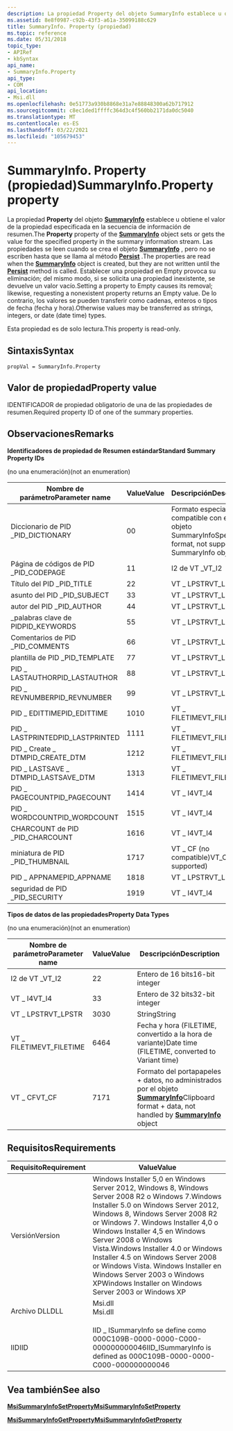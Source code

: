```yaml
---
description: La propiedad Property del objeto SummaryInfo establece u obtiene el valor de la propiedad especificada en la secuencia de información de resumen.
ms.assetid: 8e8f0987-c92b-43f3-a61a-35099188c629
title: SummaryInfo. Property (propiedad)
ms.topic: reference
ms.date: 05/31/2018
topic_type:
- APIRef
- kbSyntax
api_name:
- SummaryInfo.Property
api_type:
- COM
api_location:
- Msi.dll
ms.openlocfilehash: 0e51773a930b8868e31a7e88848300a62b717912
ms.sourcegitcommit: c8ec1ded1ffffc364d3c4f560bb2171da0dc5040
ms.translationtype: MT
ms.contentlocale: es-ES
ms.lasthandoff: 03/22/2021
ms.locfileid: "105679453"
---
```

# <a name="summaryinfoproperty-property"></a><span data-ttu-id="847b4-103">SummaryInfo. Property (propiedad)</span><span class="sxs-lookup"><span data-stu-id="847b4-103">SummaryInfo.Property property</span></span>

<span data-ttu-id="847b4-104">La propiedad **Property** del objeto [**SummaryInfo**](summaryinfo-object.md) establece u obtiene el valor de la propiedad especificada en la secuencia de información de resumen.</span><span class="sxs-lookup"><span data-stu-id="847b4-104">The **Property** property of the [**SummaryInfo**](summaryinfo-object.md) object sets or gets the value for the specified property in the summary information stream.</span></span> <span data-ttu-id="847b4-105">Las propiedades se leen cuando se crea el objeto [**SummaryInfo**](summaryinfo-object.md) , pero no se escriben hasta que se llama al método [**Persist**](summaryinfo-persist.md) .</span><span class="sxs-lookup"><span data-stu-id="847b4-105">The properties are read when the [**SummaryInfo**](summaryinfo-object.md) object is created, but they are not written until the [**Persist**](summaryinfo-persist.md) method is called.</span></span> <span data-ttu-id="847b4-106">Establecer una propiedad en Empty provoca su eliminación; del mismo modo, si se solicita una propiedad inexistente, se devuelve un valor vacío.</span><span class="sxs-lookup"><span data-stu-id="847b4-106">Setting a property to Empty causes its removal; likewise, requesting a nonexistent property returns an Empty value.</span></span> <span data-ttu-id="847b4-107">De lo contrario, los valores se pueden transferir como cadenas, enteros o tipos de fecha (fecha y hora).</span><span class="sxs-lookup"><span data-stu-id="847b4-107">Otherwise values may be transferred as strings, integers, or date (date time) types.</span></span>

<span data-ttu-id="847b4-108">Esta propiedad es de solo lectura.</span><span class="sxs-lookup"><span data-stu-id="847b4-108">This property is read-only.</span></span>

## <a name="syntax"></a><span data-ttu-id="847b4-109">Sintaxis</span><span class="sxs-lookup"><span data-stu-id="847b4-109">Syntax</span></span>


```JScript
propVal = SummaryInfo.Property
```



## <a name="property-value"></a><span data-ttu-id="847b4-110">Valor de propiedad</span><span class="sxs-lookup"><span data-stu-id="847b4-110">Property value</span></span>

<span data-ttu-id="847b4-111">IDENTIFICADOR de propiedad obligatorio de una de las propiedades de resumen.</span><span class="sxs-lookup"><span data-stu-id="847b4-111">Required property ID of one of the summary properties.</span></span>

## <a name="remarks"></a><span data-ttu-id="847b4-112">Observaciones</span><span class="sxs-lookup"><span data-stu-id="847b4-112">Remarks</span></span>

<span data-ttu-id="847b4-113">**Identificadores de propiedad de Resumen estándar**</span><span class="sxs-lookup"><span data-stu-id="847b4-113">**Standard Summary Property IDs**</span></span>

<span data-ttu-id="847b4-114">(no una enumeración)</span><span class="sxs-lookup"><span data-stu-id="847b4-114">(not an enumeration)</span></span>



| <span data-ttu-id="847b4-115">Nombre de parámetro</span><span class="sxs-lookup"><span data-stu-id="847b4-115">Parameter name</span></span>     | <span data-ttu-id="847b4-116">Value</span><span class="sxs-lookup"><span data-stu-id="847b4-116">Value</span></span> | <span data-ttu-id="847b4-117">Descripción</span><span class="sxs-lookup"><span data-stu-id="847b4-117">Description</span></span>                                       |
|--------------------|-------|---------------------------------------------------|
| <span data-ttu-id="847b4-118">Diccionario de PID \_</span><span class="sxs-lookup"><span data-stu-id="847b4-118">PID\_DICTIONARY</span></span>    | <span data-ttu-id="847b4-119">0</span><span class="sxs-lookup"><span data-stu-id="847b4-119">0</span></span>     | <span data-ttu-id="847b4-120">Formato especial, no compatible con el objeto SummaryInfo</span><span class="sxs-lookup"><span data-stu-id="847b4-120">Special format, not support by SummaryInfo object</span></span> |
| <span data-ttu-id="847b4-121">Página de códigos de PID \_</span><span class="sxs-lookup"><span data-stu-id="847b4-121">PID\_CODEPAGE</span></span>      | <span data-ttu-id="847b4-122">1</span><span class="sxs-lookup"><span data-stu-id="847b4-122">1</span></span>     | <span data-ttu-id="847b4-123">I2 de VT \_</span><span class="sxs-lookup"><span data-stu-id="847b4-123">VT\_I2</span></span>                                            |
| <span data-ttu-id="847b4-124">Título del PID \_</span><span class="sxs-lookup"><span data-stu-id="847b4-124">PID\_TITLE</span></span>         | <span data-ttu-id="847b4-125">2</span><span class="sxs-lookup"><span data-stu-id="847b4-125">2</span></span>     | <span data-ttu-id="847b4-126">VT \_ LPSTR</span><span class="sxs-lookup"><span data-stu-id="847b4-126">VT\_LPSTR</span></span>                                         |
| <span data-ttu-id="847b4-127">asunto del PID \_</span><span class="sxs-lookup"><span data-stu-id="847b4-127">PID\_SUBJECT</span></span>       | <span data-ttu-id="847b4-128">3</span><span class="sxs-lookup"><span data-stu-id="847b4-128">3</span></span>     | <span data-ttu-id="847b4-129">VT \_ LPSTR</span><span class="sxs-lookup"><span data-stu-id="847b4-129">VT\_LPSTR</span></span>                                         |
| <span data-ttu-id="847b4-130">autor del PID \_</span><span class="sxs-lookup"><span data-stu-id="847b4-130">PID\_AUTHOR</span></span>        | <span data-ttu-id="847b4-131">4</span><span class="sxs-lookup"><span data-stu-id="847b4-131">4</span></span>     | <span data-ttu-id="847b4-132">VT \_ LPSTR</span><span class="sxs-lookup"><span data-stu-id="847b4-132">VT\_LPSTR</span></span>                                         |
| <span data-ttu-id="847b4-133">\_palabras clave de PID</span><span class="sxs-lookup"><span data-stu-id="847b4-133">PID\_KEYWORDS</span></span>      | <span data-ttu-id="847b4-134">5</span><span class="sxs-lookup"><span data-stu-id="847b4-134">5</span></span>     | <span data-ttu-id="847b4-135">VT \_ LPSTR</span><span class="sxs-lookup"><span data-stu-id="847b4-135">VT\_LPSTR</span></span>                                         |
| <span data-ttu-id="847b4-136">Comentarios de PID \_</span><span class="sxs-lookup"><span data-stu-id="847b4-136">PID\_COMMENTS</span></span>      | <span data-ttu-id="847b4-137">6</span><span class="sxs-lookup"><span data-stu-id="847b4-137">6</span></span>     | <span data-ttu-id="847b4-138">VT \_ LPSTR</span><span class="sxs-lookup"><span data-stu-id="847b4-138">VT\_LPSTR</span></span>                                         |
| <span data-ttu-id="847b4-139">plantilla de PID \_</span><span class="sxs-lookup"><span data-stu-id="847b4-139">PID\_TEMPLATE</span></span>      | <span data-ttu-id="847b4-140">7</span><span class="sxs-lookup"><span data-stu-id="847b4-140">7</span></span>     | <span data-ttu-id="847b4-141">VT \_ LPSTR</span><span class="sxs-lookup"><span data-stu-id="847b4-141">VT\_LPSTR</span></span>                                         |
| <span data-ttu-id="847b4-142">PID \_ LASTAUTHOR</span><span class="sxs-lookup"><span data-stu-id="847b4-142">PID\_LASTAUTHOR</span></span>    | <span data-ttu-id="847b4-143">8</span><span class="sxs-lookup"><span data-stu-id="847b4-143">8</span></span>     | <span data-ttu-id="847b4-144">VT \_ LPSTR</span><span class="sxs-lookup"><span data-stu-id="847b4-144">VT\_LPSTR</span></span>                                         |
| <span data-ttu-id="847b4-145">PID \_ REVNUMBER</span><span class="sxs-lookup"><span data-stu-id="847b4-145">PID\_REVNUMBER</span></span>     | <span data-ttu-id="847b4-146">9</span><span class="sxs-lookup"><span data-stu-id="847b4-146">9</span></span>     | <span data-ttu-id="847b4-147">VT \_ LPSTR</span><span class="sxs-lookup"><span data-stu-id="847b4-147">VT\_LPSTR</span></span>                                         |
| <span data-ttu-id="847b4-148">PID \_ EDITTIME</span><span class="sxs-lookup"><span data-stu-id="847b4-148">PID\_EDITTIME</span></span>      | <span data-ttu-id="847b4-149">10</span><span class="sxs-lookup"><span data-stu-id="847b4-149">10</span></span>    | <span data-ttu-id="847b4-150">VT \_ FILETIME</span><span class="sxs-lookup"><span data-stu-id="847b4-150">VT\_FILETIME</span></span>                                      |
| <span data-ttu-id="847b4-151">PID \_ LASTPRINTED</span><span class="sxs-lookup"><span data-stu-id="847b4-151">PID\_LASTPRINTED</span></span>   | <span data-ttu-id="847b4-152">11</span><span class="sxs-lookup"><span data-stu-id="847b4-152">11</span></span>    | <span data-ttu-id="847b4-153">VT \_ FILETIME</span><span class="sxs-lookup"><span data-stu-id="847b4-153">VT\_FILETIME</span></span>                                      |
| <span data-ttu-id="847b4-154">PID \_ Create \_ DTM</span><span class="sxs-lookup"><span data-stu-id="847b4-154">PID\_CREATE\_DTM</span></span>   | <span data-ttu-id="847b4-155">12</span><span class="sxs-lookup"><span data-stu-id="847b4-155">12</span></span>    | <span data-ttu-id="847b4-156">VT \_ FILETIME</span><span class="sxs-lookup"><span data-stu-id="847b4-156">VT\_FILETIME</span></span>                                      |
| <span data-ttu-id="847b4-157">PID \_ LASTSAVE \_ DTM</span><span class="sxs-lookup"><span data-stu-id="847b4-157">PID\_LASTSAVE\_DTM</span></span> | <span data-ttu-id="847b4-158">13</span><span class="sxs-lookup"><span data-stu-id="847b4-158">13</span></span>    | <span data-ttu-id="847b4-159">VT \_ FILETIME</span><span class="sxs-lookup"><span data-stu-id="847b4-159">VT\_FILETIME</span></span>                                      |
| <span data-ttu-id="847b4-160">PID \_ PAGECOUNT</span><span class="sxs-lookup"><span data-stu-id="847b4-160">PID\_PAGECOUNT</span></span>     | <span data-ttu-id="847b4-161">14</span><span class="sxs-lookup"><span data-stu-id="847b4-161">14</span></span>    | <span data-ttu-id="847b4-162">VT \_ I4</span><span class="sxs-lookup"><span data-stu-id="847b4-162">VT\_I4</span></span>                                            |
| <span data-ttu-id="847b4-163">PID \_ WORDCOUNT</span><span class="sxs-lookup"><span data-stu-id="847b4-163">PID\_WORDCOUNT</span></span>     | <span data-ttu-id="847b4-164">15</span><span class="sxs-lookup"><span data-stu-id="847b4-164">15</span></span>    | <span data-ttu-id="847b4-165">VT \_ I4</span><span class="sxs-lookup"><span data-stu-id="847b4-165">VT\_I4</span></span>                                            |
| <span data-ttu-id="847b4-166">CHARCOUNT de PID \_</span><span class="sxs-lookup"><span data-stu-id="847b4-166">PID\_CHARCOUNT</span></span>     | <span data-ttu-id="847b4-167">16</span><span class="sxs-lookup"><span data-stu-id="847b4-167">16</span></span>    | <span data-ttu-id="847b4-168">VT \_ I4</span><span class="sxs-lookup"><span data-stu-id="847b4-168">VT\_I4</span></span>                                            |
| <span data-ttu-id="847b4-169">miniatura de PID \_</span><span class="sxs-lookup"><span data-stu-id="847b4-169">PID\_THUMBNAIL</span></span>     | <span data-ttu-id="847b4-170">17</span><span class="sxs-lookup"><span data-stu-id="847b4-170">17</span></span>    | <span data-ttu-id="847b4-171">VT \_ CF (no compatible)</span><span class="sxs-lookup"><span data-stu-id="847b4-171">VT\_CF (not supported)</span></span>                            |
| <span data-ttu-id="847b4-172">PID \_ APPNAME</span><span class="sxs-lookup"><span data-stu-id="847b4-172">PID\_APPNAME</span></span>       | <span data-ttu-id="847b4-173">18</span><span class="sxs-lookup"><span data-stu-id="847b4-173">18</span></span>    | <span data-ttu-id="847b4-174">VT \_ LPSTR</span><span class="sxs-lookup"><span data-stu-id="847b4-174">VT\_LPSTR</span></span>                                         |
| <span data-ttu-id="847b4-175">seguridad de PID \_</span><span class="sxs-lookup"><span data-stu-id="847b4-175">PID\_SECURITY</span></span>      | <span data-ttu-id="847b4-176">19</span><span class="sxs-lookup"><span data-stu-id="847b4-176">19</span></span>    | <span data-ttu-id="847b4-177">VT \_ I4</span><span class="sxs-lookup"><span data-stu-id="847b4-177">VT\_I4</span></span>                                            |



 

<span data-ttu-id="847b4-178">**Tipos de datos de las propiedades**</span><span class="sxs-lookup"><span data-stu-id="847b4-178">**Property Data Types**</span></span>

<span data-ttu-id="847b4-179">(no una enumeración)</span><span class="sxs-lookup"><span data-stu-id="847b4-179">(not an enumeration)</span></span>



| <span data-ttu-id="847b4-180">Nombre de parámetro</span><span class="sxs-lookup"><span data-stu-id="847b4-180">Parameter name</span></span> | <span data-ttu-id="847b4-181">Value</span><span class="sxs-lookup"><span data-stu-id="847b4-181">Value</span></span> | <span data-ttu-id="847b4-182">Descripción</span><span class="sxs-lookup"><span data-stu-id="847b4-182">Description</span></span>                                                                              |
|----------------|-------|------------------------------------------------------------------------------------------|
| <span data-ttu-id="847b4-183">I2 de VT \_</span><span class="sxs-lookup"><span data-stu-id="847b4-183">VT\_I2</span></span>         | <span data-ttu-id="847b4-184">2</span><span class="sxs-lookup"><span data-stu-id="847b4-184">2</span></span>     | <span data-ttu-id="847b4-185">Entero de 16 bits</span><span class="sxs-lookup"><span data-stu-id="847b4-185">16-bit integer</span></span>                                                                           |
| <span data-ttu-id="847b4-186">VT \_ I4</span><span class="sxs-lookup"><span data-stu-id="847b4-186">VT\_I4</span></span>         | <span data-ttu-id="847b4-187">3</span><span class="sxs-lookup"><span data-stu-id="847b4-187">3</span></span>     | <span data-ttu-id="847b4-188">Entero de 32 bits</span><span class="sxs-lookup"><span data-stu-id="847b4-188">32-bit integer</span></span>                                                                           |
| <span data-ttu-id="847b4-189">VT \_ LPSTR</span><span class="sxs-lookup"><span data-stu-id="847b4-189">VT\_LPSTR</span></span>      | <span data-ttu-id="847b4-190">30</span><span class="sxs-lookup"><span data-stu-id="847b4-190">30</span></span>    | <span data-ttu-id="847b4-191">String</span><span class="sxs-lookup"><span data-stu-id="847b4-191">String</span></span>                                                                                   |
| <span data-ttu-id="847b4-192">VT \_ FILETIME</span><span class="sxs-lookup"><span data-stu-id="847b4-192">VT\_FILETIME</span></span>   | <span data-ttu-id="847b4-193">64</span><span class="sxs-lookup"><span data-stu-id="847b4-193">64</span></span>    | <span data-ttu-id="847b4-194">Fecha y hora (FILETIME, convertido a la hora de variante)</span><span class="sxs-lookup"><span data-stu-id="847b4-194">Date time (FILETIME, converted to Variant time)</span></span>                                          |
| <span data-ttu-id="847b4-195">VT \_ CF</span><span class="sxs-lookup"><span data-stu-id="847b4-195">VT\_CF</span></span>         | <span data-ttu-id="847b4-196">71</span><span class="sxs-lookup"><span data-stu-id="847b4-196">71</span></span>    | <span data-ttu-id="847b4-197">Formato del portapapeles + datos, no administrados por el objeto [**SummaryInfo**](summaryinfo-object.md)</span><span class="sxs-lookup"><span data-stu-id="847b4-197">Clipboard format + data, not handled by [**SummaryInfo**](summaryinfo-object.md) object</span></span> |



 

## <a name="requirements"></a><span data-ttu-id="847b4-198">Requisitos</span><span class="sxs-lookup"><span data-stu-id="847b4-198">Requirements</span></span>



| <span data-ttu-id="847b4-199">Requisito</span><span class="sxs-lookup"><span data-stu-id="847b4-199">Requirement</span></span> | <span data-ttu-id="847b4-200">Value</span><span class="sxs-lookup"><span data-stu-id="847b4-200">Value</span></span> |
|--------------------|---------------------------------------------------------------------------------------------------------------------------------------------------------------------------------------------------------------------------------------------------------|
| <span data-ttu-id="847b4-201">Versión</span><span class="sxs-lookup"><span data-stu-id="847b4-201">Version</span></span><br/> | <span data-ttu-id="847b4-202">Windows Installer 5,0 en Windows Server 2012, Windows 8, Windows Server 2008 R2 o Windows 7.</span><span class="sxs-lookup"><span data-stu-id="847b4-202">Windows Installer 5.0 on Windows Server 2012, Windows 8, Windows Server 2008 R2 or Windows 7.</span></span> <span data-ttu-id="847b4-203">Windows Installer 4,0 o Windows Installer 4,5 en Windows Server 2008 o Windows Vista.</span><span class="sxs-lookup"><span data-stu-id="847b4-203">Windows Installer 4.0 or Windows Installer 4.5 on Windows Server 2008 or Windows Vista.</span></span> <span data-ttu-id="847b4-204">Windows Installer en Windows Server 2003 o Windows XP</span><span class="sxs-lookup"><span data-stu-id="847b4-204">Windows Installer on Windows Server 2003 or Windows XP</span></span><br/> |
| <span data-ttu-id="847b4-205">Archivo DLL</span><span class="sxs-lookup"><span data-stu-id="847b4-205">DLL</span></span><br/>     | <dl> <span data-ttu-id="847b4-206"><dt>Msi.dll</dt></span><span class="sxs-lookup"><span data-stu-id="847b4-206"><dt>Msi.dll</dt></span></span> </dl>                                                                                                                                                                      |
| <span data-ttu-id="847b4-207">IID</span><span class="sxs-lookup"><span data-stu-id="847b4-207">IID</span></span><br/>     | <span data-ttu-id="847b4-208">IID \_ ISummaryInfo se define como 000C109B-0000-0000-C000-000000000046</span><span class="sxs-lookup"><span data-stu-id="847b4-208">IID\_ISummaryInfo is defined as 000C109B-0000-0000-C000-000000000046</span></span><br/>                                                                                                                                                                         |



## <a name="see-also"></a><span data-ttu-id="847b4-209">Vea también</span><span class="sxs-lookup"><span data-stu-id="847b4-209">See also</span></span>

<dl> <dt>

[<span data-ttu-id="847b4-210">**MsiSummaryInfoSetProperty**</span><span class="sxs-lookup"><span data-stu-id="847b4-210">**MsiSummaryInfoSetProperty**</span></span>](/windows/desktop/api/Msiquery/nf-msiquery-msisummaryinfosetpropertya)
</dt> <dt>

[<span data-ttu-id="847b4-211">**MsiSummaryInfoGetProperty**</span><span class="sxs-lookup"><span data-stu-id="847b4-211">**MsiSummaryInfoGetProperty**</span></span>](/windows/desktop/api/Msiquery/nf-msiquery-msisummaryinfogetpropertya)
</dt> </dl>

 

 




